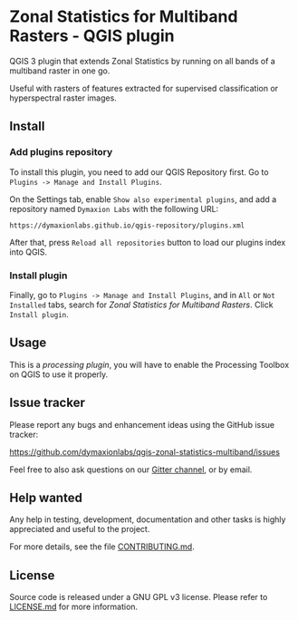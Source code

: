 # Zonal Statistics for Multiband Rasters - QGIS plugin

QGIS 3 plugin that extends Zonal Statistics by running on all bands of a
multiband raster in one go.

Useful with rasters of features extracted for supervised classification or
hyperspectral raster images.


## Install

### Add plugins repository

To install this plugin, you need to add our QGIS Repository first.  Go to
`Plugins -> Manage and Install Plugins`.

On the Settings tab, enable `Show also experimental plugins`, and add a
repository named `Dymaxion Labs` with the following URL:

```
https://dymaxionlabs.github.io/qgis-repository/plugins.xml
```

After that, press `Reload all repositories` button to load our plugins index
into QGIS.


### Install plugin

Finally, go to `Plugins -> Manage and Install Plugins`, and in `All` or `Not
Installed` tabs, search for *Zonal Statistics for Multiband Rasters*.  Click
`Install plugin`.


## Usage

This is a *processing plugin*, you will have to enable the Processing Toolbox
on QGIS to use it properly.


## Issue tracker

Please report any bugs and enhancement ideas using the GitHub issue tracker:

  https://github.com/dymaxionlabs/qgis-zonal-statistics-multiband/issues

Feel free to also ask questions on our [Gitter
channel](https://gitter.im/dymaxionlabs/qgis-zonal-statistics-multiband), or by email.


## Help wanted

Any help in testing, development, documentation and other tasks is highly
appreciated and useful to the project.

For more details, see the file [CONTRIBUTING.md](CONTRIBUTING.md).


## License

Source code is released under a GNU GPL v3 license.  Please refer to
[LICENSE.md](LICENSE.md) for more information.
